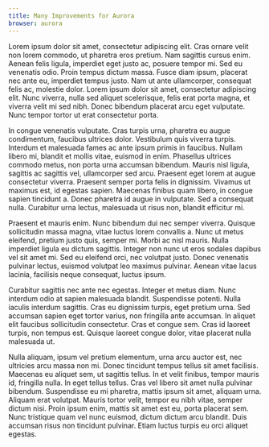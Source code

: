 ```yaml
---
title: Many Improvements for Aurora
browser: aurora
---
```

Lorem ipsum dolor sit amet, consectetur adipiscing elit. Cras ornare velit non lorem commodo, ut pharetra eros pretium. Nam sagittis cursus enim. Aenean felis ligula, imperdiet eget justo ac, posuere tempor mi. Sed eu venenatis odio. Proin tempus dictum massa. Fusce diam ipsum, placerat nec ante eu, imperdiet tempus justo. Nam ut ante ullamcorper, consequat felis ac, molestie dolor. Lorem ipsum dolor sit amet, consectetur adipiscing elit. Nunc viverra, nulla sed aliquet scelerisque, felis erat porta magna, et viverra velit mi sed nibh. Donec bibendum placerat arcu eget vulputate. Nunc tempor tortor ut erat consectetur porta.

In congue venenatis vulputate. Cras turpis urna, pharetra eu augue condimentum, faucibus ultrices dolor. Vestibulum quis viverra turpis. Interdum et malesuada fames ac ante ipsum primis in faucibus. Nullam libero mi, blandit et mollis vitae, euismod in enim. Phasellus ultrices commodo metus, non porta urna accumsan bibendum. Mauris nisl ligula, sagittis ac sagittis vel, ullamcorper sed arcu. Praesent eget lorem at augue consectetur viverra. Praesent semper porta felis in dignissim. Vivamus ut maximus est, id egestas sapien. Maecenas finibus quam libero, in congue sapien tincidunt a. Donec pharetra id augue in vulputate. Sed a consequat nulla. Curabitur urna lectus, malesuada ut risus non, blandit efficitur mi.

Praesent et mauris enim. Nunc bibendum dui nec semper viverra. Quisque sollicitudin massa magna, vitae luctus lorem convallis a. Nunc ut metus eleifend, pretium justo quis, semper mi. Morbi ac nisl mauris. Nulla imperdiet ligula eu dictum sagittis. Integer non nunc ut eros sodales dapibus vel sit amet mi. Sed eu eleifend orci, nec volutpat justo. Donec venenatis pulvinar lectus, euismod volutpat leo maximus pulvinar. Aenean vitae lacus lacinia, facilisis neque consequat, luctus ipsum.

Curabitur sagittis nec ante nec egestas. Integer et metus diam. Nunc interdum odio at sapien malesuada blandit. Suspendisse potenti. Nulla iaculis interdum sagittis. Cras eu dignissim turpis, eget pretium urna. Sed accumsan sapien eget tortor varius, non fringilla ante accumsan. In aliquet elit faucibus sollicitudin consectetur. Cras et congue sem. Cras id laoreet turpis, non tempus est. Quisque laoreet congue dolor, vitae placerat nulla malesuada ut.

Nulla aliquam, ipsum vel pretium elementum, urna arcu auctor est, nec ultricies arcu massa non mi. Donec tincidunt tempus tellus sit amet facilisis. Maecenas eu aliquet sem, ut sagittis tellus. In et velit finibus, tempor mauris id, fringilla nulla. In eget tellus tellus. Cras vel libero sit amet nulla pulvinar bibendum. Suspendisse eu mi pharetra, mattis ipsum sit amet, aliquam urna. Aliquam erat volutpat. Mauris tortor velit, tempor eu nibh vitae, semper dictum nisi. Proin ipsum enim, mattis sit amet est eu, porta placerat sem. Nunc tristique quam vel nunc euismod, dictum dictum arcu blandit. Duis accumsan risus non tincidunt pulvinar. Etiam luctus turpis eu orci aliquet egestas. 